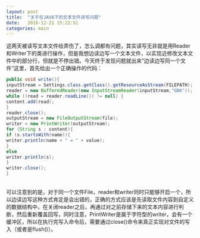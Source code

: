 ```yaml
---
layout: post
title:  "关于在JAVA下的文本文件读写问题"
date:   2016-12-21 15:22:51 
categories: main
---
```


这两天被读写文本文件给弄伤了，怎么调都有问题，其实读写无非就是用Reader和Writer下的类进行操作，但是我想边读边写一个文本文件，以实现近修改文本文件中的部分行，但就是不停出错。今天终于发现问题就出来“边读边写同一个文件”这里，首先给出一个正确操作的代码：
<br>
```Java
public void write(){
inputStream = Settings.class.getClass().getResourceAsStream(FILEPATH);
reader = new BufferedReader(new InputStreamReader(inputStream,"GBK"));
while ((read = reader.readLine()) != null) {
content.add(read);
}
reader.close();
outputStream = new FileOutputStream(file);
writer = new PrintWriter(outputStream);
for (String s : content){
if (s.startsWith(name)){
writer.println(name + " = " + value);
}
else
writer.println(s);
}
writer.close();
}
```
<br>
可以注意到的是，对于同一个文件File，reader和writer同时只能够开启一个，所以边读边写这种方式肯定是会出错的，正确的方式应该是先读取文件内容到自定义的数据结构中，在关闭reader之后，再通过对之前存储下来的文本内容进行判断，然后重新覆盖回写，同时注意，PrintWriter是属于字符型的writer，会有一个缓冲区，所以在执行完写入命令后，需要通过close()命令来真正实现对文件的写入（或者是flush()）。



